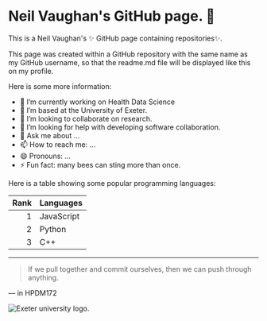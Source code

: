 # Neil Vaughan's GitHub page. 👋

This is a Neil Vaughan's ✨ GitHub page containing repositories✨.

This page was created within a GitHub repository with the same name as my GitHub username, so that the readme.md file will be displayed like this on my profile.

Here is some more information:

- 🔭 I’m currently working on Health Data Science
- 🌱 I’m based at the University of Exeter.
- 👯 I’m looking to collaborate on research.
- 🤔 I’m looking for help with developing software collaboration.
- 💬 Ask me about ...
- 📫 How to reach me: ...
- 😄 Pronouns: ...
- ⚡ Fun fact: many bees can sting more than once.


Here is a table showing some popular programming languages:

| Rank | Languages |
|-----:|-----------|
|     1| JavaScript|
|     2| Python    |
|     3| C++       |

---
> If we pull together and commit ourselves, then we can push through anything.
> 
— in HPDM172

<picture>
  <source media="(prefers-color-scheme: dark)" srcset="https://www.exeter.ac.uk/v8media/recruitmentsites/images/homepage/uoe-logo.svg">
  <source media="(prefers-color-scheme: light)" srcset="https://www.exeter.ac.uk/v8media/recruitmentsites/images/homepage/uoe-logo.svg">
  <img alt="Exeter university logo." src="https://www.exeter.ac.uk/v8media/recruitmentsites/images/homepage/uoe-logo.svg">
</picture>

